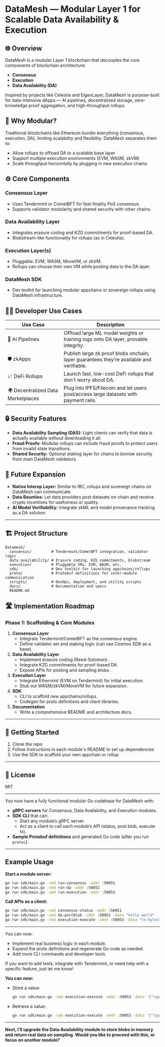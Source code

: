 # DataMesh — Modular Layer 1 for Scalable Data Availability & Execution

## 🌐 Overview
DataMesh is a modular Layer 1 blockchain that decouples the core components of blockchain architecture:
- **Consensus**
- **Execution**
- **Data Availability (DA)**

Inspired by projects like Celestia and EigenLayer, DataMesh is purpose-built for data-intensive dApps — AI pipelines, decentralized storage, zero-knowledge proof aggregation, and high-throughput rollups.

## 🧠 Why Modular?
Traditional blockchains like Ethereum bundle everything (consensus, execution, DA), limiting scalability and flexibility. DataMesh separates them to:
- Allow rollups to offload DA to a scalable base layer
- Support multiple execution environments (EVM, WASM, zkVM)
- Scale throughput horizontally by plugging in new execution chains

## ⚙️ Core Components

### Consensus Layer
- Uses Tendermint or CometBFT for fast-finality PoS consensus.
- Supports validator modularity and shared security with other chains.

### Data Availability Layer
- Integrates erasure coding and KZG commitments for proof-based DA.
- Blobstream-like functionality for rollups (as in Celestia).

### Execution Layer(s)
- Pluggable: EVM, WASM, MoveVM, or zkVM.
- Rollups can choose their own VM while posting data to the DA layer.

### DataMesh SDK
- Dev toolkit for launching modular appchains or sovereign rollups using DataMesh infrastructure.

## 🧑‍💻 Developer Use Cases
| Use Case                        | Description                                                                 |
|----------------------------------|-----------------------------------------------------------------------------|
| 🧠 AI Pipelines                  | Offload large ML model weights or training logs onto DA layer, provable integrity. |
| 🛡️ zkApps                        | Publish large zk proof blobs onchain; layer guarantees they’re available and verifiable. |
| 📈 DeFi Rollups                  | Launch fast, low-cost DeFi rollups that don't worry about DA.                |
| 🌍 Decentralized Data Marketplaces| Plug into IPFS/Filecoin and let users post/access large datasets with payment rails. |

## 🔒 Security Features
- **Data Availability Sampling (DAS):** Light clients can verify that data is actually available without downloading it all.
- **Fraud Proofs:** Modular rollups can include fraud proofs to protect users from invalid state transitions.
- **Shared Security:** Optional staking layer for chains to borrow security from main DataMesh validators.

## 🚀 Future Expansion
- **Native Interop Layer:** Similar to IBC, rollups and sovereign chains on DataMesh can communicate.
- **Data Bounties:** Let data providers post datasets on-chain and receive crypto incentives for usefulness or quality.
- **AI Model Verifiability:** Integrate zkML and model provenance tracking as a DA solution.

---

## 🏗️ Project Structure
```
Datamesh/
  consensus/         # Tendermint/CometBFT integration, validator logic
  data_availability/ # Erasure coding, KZG commitments, blobstream
  execution/         # Pluggable VMs: EVM, WASM, etc.
  sdk/               # Dev toolkit for launching appchains/rollups
  proto/             # Protobuf definitions for inter-module communication
  scripts/           # DevOps, deployment, and utility scripts
  docs/              # Documentation and specs
  README.md
```

## 🛣️ Implementation Roadmap

### Phase 1: Scaffolding & Core Modules
1. **Consensus Layer**
   - Integrate Tendermint/CometBFT as the consensus engine.
   - Define validator set and staking logic (can use Cosmos SDK as a base).
2. **Data Availability Layer**
   - Implement erasure coding (Reed-Solomon).
   - Integrate KZG commitments for proof-based DA.
   - Expose APIs for posting and sampling blobs.
3. **Execution Layer**
   - Integrate Ethermint (EVM on Tendermint) for initial execution.
   - Stub out WASM/zkVM/MoveVM for future expansion.
4. **SDK**
   - CLI to scaffold new appchains/rollups.
   - Codegen for proto definitions and client libraries.
5. **Documentation**
   - Write a comprehensive README and architecture docs.

---

## 🏁 Getting Started
1. Clone the repo
2. Follow instructions in each module's README to set up dependencies
3. Use the SDK to scaffold your own appchain or rollup

---

## 📄 License
MIT 

---

You now have a fully functional modular Go codebase for DataMesh with:

- **gRPC servers** for Consensus, Data Availability, and Execution modules.
- **SDK CLI** that can:
  - Start any module’s gRPC server.
  - Act as a client to call each module’s API (status, post blob, execute tx).
- **Sample Protobuf definitions** and generated Go code (after you run `protoc`).

---

## Example Usage

**Start a module server:**
```sh
go run sdk/main.go -cmd run-consensus -addr :50051
go run sdk/main.go -cmd run-da -addr :50052
go run sdk/main.go -cmd run-execution -addr :50053
```

**Call APIs as a client:**
```sh
go run sdk/main.go -cmd consensus-status -addr :50051
go run sdk/main.go -cmd da-postblob -addr :50052 -data "hello world"
go run sdk/main.go -cmd execution-execute -addr :50053 -data "tx-bytes"
```

---

You can now:
- Implement real business logic in each module.
- Expand the proto definitions and regenerate Go code as needed.
- Add more CLI commands and developer tools.

If you want to add tests, integrate with Tendermint, or need help with a specific feature, just let me know! 

**You can now:**
- Store a value:  
  ```sh
  go run sdk/main.go -cmd execution-execute -addr :50053 -data '{"type":"set","key":"foo","value":"bar"}'
  ```
- Retrieve a value:  
  ```sh
  go run sdk/main.go -cmd execution-execute -addr :50053 -data '{"type":"get","key":"foo"}'
  ```

---

**Next, I’ll upgrade the Data Availability module to store blobs in memory and return real data on sampling. Would you like to proceed with this, or focus on another module?** 